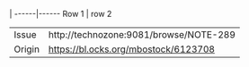[]()  | 
------|------
Row 1 | row 2

|     |     |
|-----|-----|
| Issue    | http://technozone:9081/browse/NOTE-289        |
| Origin   | https://bl.ocks.org/mbostock/6123708          |
